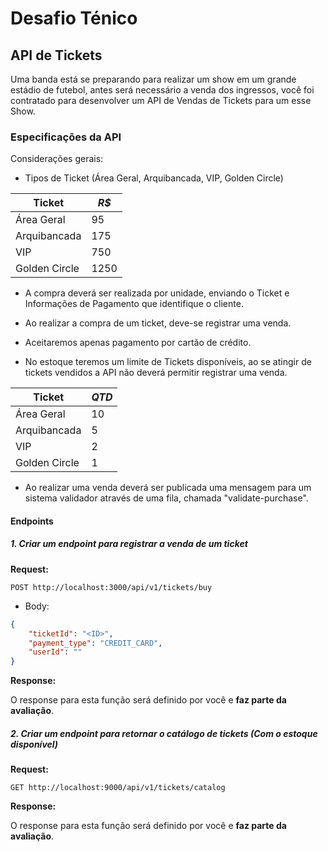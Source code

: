 # Desafio Ténico

## API de Tickets

Uma banda está se preparando para realizar um show em um grande estádio de futebol, antes será necessário a venda dos ingressos, você foi contratado para desenvolver
um API de Vendas de Tickets para um esse Show.

### Especificações da API

Considerações gerais:

* Tipos de Ticket (Área Geral, Arquibancada, VIP, Golden Circle)

| Ticket                | *R$* |
| ----------------------| ---- |
| Área Geral            | 95   |
| Arquibancada          | 175  |
| VIP                   | 750  |
| Golden Circle         | 1250 |

* A compra deverá ser realizada por unidade, enviando o Ticket e Informações de Pagamento que identifique o cliente.
* Ao realizar a compra de um ticket, deve-se registrar uma venda.
* Aceitaremos apenas pagamento por cartão de crédito.

* No estoque teremos um limite de Tickets disponíveis, ao se atingir de tickets vendidos a API não deverá permitir registrar uma venda.

| Ticket                | *QTD* |
| ----------------------| ----- |
| Área Geral            | 10    |
| Arquibancada          | 5     |
| VIP                   | 2     |
| Golden Circle         | 1     |

* Ao realizar uma venda deverá ser publicada uma mensagem para um sistema validador através de uma fila, chamada "validate-purchase".

#### Endpoints

##### 1. Criar um endpoint para registrar a venda de um ticket

**Request:** 

```POST http://localhost:3000/api/v1/tickets/buy```

+ Body:

```json
{
    "ticketId": "<ID>",
    "payment_type": "CREDIT_CARD",
    "userId": ""
}
```

**Response:**

O response para esta função será definido por você e **faz parte da avaliação**.

##### 2. Criar um endpoint para retornar o catálogo de tickets (Com o estoque disponível)

**Request:** 

```GET http://localhost:9000/api/v1/tickets/catalog```

**Response:**

O response para esta função será definido por você e **faz parte da avaliação**.
